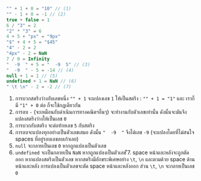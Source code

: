 
```js no-beautify
"" + 1 + 0 = "10" // (1)
"" - 1 + 0 = -1 // (2)
true + false = 1
6 / "3" = 2
"2" * "3" = 6
4 + 5 + "px" = "9px"
"$" + 4 + 5 = "$45"
"4" - 2 = 2
"4px" - 2 = NaN
7 / 0 = Infinity
"  -9  " + 5 = "  -9  5" // (3)
"  -9  " - 5 = -14 // (4)
null + 1 = 1 // (5)
undefined + 1 = NaN // (6)
" \t \n" - 2 = -2 // (7)
```

1. การบวกสตริงว่างกับเลขหนึ่ง `"" + 1` จะแปลงเลข `1` ให้เป็นสตริง : `"" + 1 = "1"` และ เราก็มี `"1" + 0` ต่อ ก็จะใช้กฎเดียวกัน
2. การลบ `-` (จะเหมือนกับดำเนินการทางคณิตฯอื่นๆ) จะทำงานกับตัวเลขเท่านั้น ดังนั้นจะมันจึงแปลงสตริงว่างให้เป็นเลข `0`
3. การบวกกับสตริง จะต่อท้ายเลข `5` กับสตริง
4. การลบจะแปลงทุกอย่างเป็นตัวเลขเสมอ ดังนั้น `"  -9  "` จึงได้เลข `-9` (จะแปลงโดยที่ไม่สนใจ spaces ที่อยู่รอบเลขลบเก้าเลย)
5. `null` จะกลายเป็นเลข `0` หากถูกแปลงเป็นตัวเลข
6. `undefined` จะเป็นกลายเป็น `NaN` หากถูกแปลงเป็นตัวเลข
ึึ7. space หน้าและหลังจะถูกตัดออก หากแปลงสตริงเป็นตัวเลข หากสตริงมีอักขระพิเศษอย่าง `\t`, `\n` และตามด้วย space ด้านหน้าและหลัง การแปลงเป็นตัวเลขจะตัด space หน้าและหลังออก ส่วน `\t`, `\n` จะกลายเป็นเลข `0`
